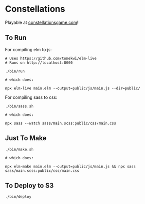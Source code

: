 # Constellations

Playable at [constellationsgame.com](http://constellationsgame.com)!

## To Run

For compiling elm to js:

```
# Uses https://github.com/tomekwi/elm-live
# Runs on http://localhost:8000

./bin/run

# which does:

npx elm-live main.elm --output=public/js/main.js --dir=public/
```

For compiling sass to css:

```
./bin/sass.sh

# which does:

npx sass --watch sass/main.scss:public/css/main.css
```

## Just To Make

```
./bin/make.sh

# which does:

npx elm-make main.elm --output=public/js/main.js && npx sass sass/main.scss:public/css/main.css
```

## To Deploy to S3

```
./bin/deploy
```

